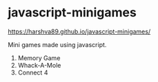 # javascript-minigames

https://harshva89.github.io/javascript-minigames/

Mini games made using javascript.
1. Memory Game
2. Whack-A-Mole
3. Connect 4

